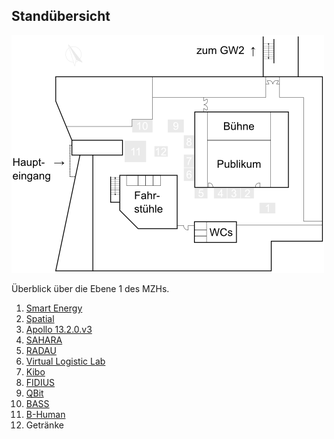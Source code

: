 ## Standübersicht

<p class="center">
  <map name="ebene1">
    <area shape="rect" coords="396,268,422,285" alt="Smart Energy" href="smart-energy.htmk" />
    <area shape="rect" coords="367,244,388,262" alt="Spatial" href="spatial.html" />
    <area shape="rect" coords="346,244,366,262" alt="Apollo 13.2.0.v3" href="apollo.html" />
    <area shape="rect" coords="323,244,345,262" alt="SAHARA" href="sahara.html" />
    <area shape="rect" coords="292,244,314,262" alt="RADAU" href="radau.html" />
    <area shape="rect" coords="275,212,293,233" alt="Virtual Logistic Lab" href="virtual-logistic-lab.html" />
    <area shape="rect" coords="275,190,293,211" alt="Kibo" href="kibo.html" />
    <area shape="rect" coords="275,160,293,181" alt="FIDIUS" href="fidius.html" />
    <area shape="rect" coords="250,135,276,156" alt="QBit" href="qbit.html" />
    <area shape="rect" coords="193,135,226,156" alt="BASS" href="bass.html" />
    <area shape="rect" coords="181,168,216,203" alt="B-Human" href="b-human.html" />
  </map>
  <img src="assets/img/ebene1.png" alt="Standübersicht" usemap="#ebene1" id="staende" /><br />
  
  Überblick über die Ebene 1 des MZHs.
</p>

1. [Smart Energy](smart-energy.html)
2. [Spatial](spatial.html)
3. [Apollo 13.2.0.v3](apollo13.html)
4. [SAHARA](sahara.html)
5. [RADAU](radau.html)
6. [Virtual Logistic Lab](virtual-logistic-lab.html)
7. [Kibo](kibo.html)
8. [FIDIUS](fidius.html)
9. [QBit](qbit.html)
10. [BASS](bass.html)
11. [B-Human](b-human.html)
12. Getränke
